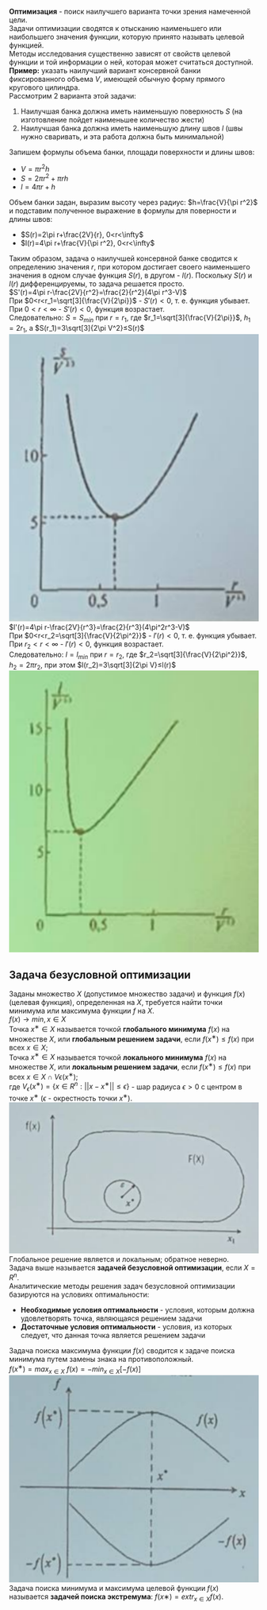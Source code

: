 **Оптимизация** - поиск наилучшего варианта точки зрения намеченной цели.  
Задачи оптимизации сводятся к отысканию наименьшего или наибольшего значения функции, которую принято называть целевой функцией.  
Методы исследования существенно зависят от свойств целевой функции и той информации о ней, которая может считаться доступной.  
**Пример:** указать наилучший вариант консервной банки фиксированного объема $V$, имеющей обычную форму прямого кругового цилиндра.  
Рассмотрим 2 варианта этой задачи:
1. Наилучшая банка должна иметь наименьшую поверхность $S$ (на изготовление пойдет наименьшее количество жести)
2. Наилучшая банка должна иметь наименьшую длину швов $l$ (швы нужно сваривать, и эта работа должна быть минимальной)
  
Запишем формулы объема банки, площади поверхности и длины швов:
- $V=\pi r^2h$
- $S=2\pi r^2+\pi rh$
- $l=4\pi r+h$
  
Объем банки задан, выразим высоту через радиус: $h=\frac{V}{\pi r^2}$ и подставим полученное выражение в формулы для поверности и длины швов:
- $S(r)=2\pi r+\frac{2V}{r}, 0<r<\infty$
- $l(r)=4\pi r+\frac{V}{\pi r^2}, 0<r<\infty$
  
Таким образом, задача о наилучшей консервной банке сводится к определению значения $r$, при котором достигает своего наименьшего значения в одном случае функция $S(r)$, в другом - $l(r)$. Поскольку $S(r)$ и $l(r)$ дифференцируемы, то задача решается просто.  
$S'(r)=4\pi r-\frac{2V}{r^2}=\frac{2}{r^2}(4\pi r^3-V)$  
При $0<r<r_1=\sqrt[3]{\frac{V}{2\pi}}$ - $S'(r)<0$, т. е. функция убывает.  
При $0<r<\infty$ - $S'(r)<0$, функция возрастает.  
Следовательно: $S=S_{min}$ при $r=r_1$, где $r_1=\sqrt[3]{\frac{V}{2\pi}}$, $h_1=2r_1$, а $S(r_1)=3\sqrt[3]{2\pi V^2}≤S(r)$  
![Задача о консервной банке, функция S](../Pictures/04_01.%20Задача%20о%20консервной%20банке,%20функция%20S.png)  
$l'(r)=4\pi r-\frac{2V}{r^3}=\frac{2}{r^3}(4\pi^2r^3-V)$  
При $0<r<r_2=\sqrt[3]{\frac{V}{2\pi^2}}$ - $l'(r)<0$, т. е. функция убывает.  
При $r_2<r<\infty$ - $l'(r)<0$, функция возрастает.  
Следовательно: $l=l_{min}$ при $r=r_2$, где $r_2=\sqrt[3]{\frac{V}{2\pi^2}}$, $h_2=2\pi r_2$, при этом $l(r_2)=3\sqrt[3]{2\pi V}≤l(r)$  
![Задача о консервной банке, функция l](../Pictures/04_02.%20Задача%20о%20консервной%20банке,%20функция%20l.png)  
## Задача безусловной оптимизации
Заданы множество $X$ (допустимое множество задачи) и функция $f(x)$ (целевая функция), определенная на $X$, требуется найти точки минимума или максимума функции $f$ на $X$.  
$f(x)\rightarrow min, x\in X$  
Точка $x^∗\in X$ называется точкой **глобального минимума** $f(x)$ на множестве $X$, или **глобальным решением задачи**, если $f(x^∗)≤f(x)$ при всех $x\in X$;  
Точка $x^∗\in X$ называется точкой **локального минимума** $f(x)$ на множестве $X$, или **локальным решением задачи**, если $f(x^∗)≤f(x)$ при всех $x\in X∩V\epsilon(x^∗)$;  
где $V_{\epsilon}(x^∗)=\{x\in R^n: ||x-x^∗||≤\epsilon\}$ - шар радиуса $\epsilon>0$ c центром в точке $x^∗$ ($\epsilon$ - окрестность точки $x^∗$).  
![Точка минимума](../Pictures/04_03.%20Точка%20минимума.png)  
Глобальное решение является и локальным; обратное неверно.  
Задача выше называется **задачей безусловной оптимизации**, если $X=R^n$.  
Аналитические методы решения задач безусловной оптимизации базируются на условиях оптимальности:
- **Необходимые условия оптимальности** - условия, которым должна удовлетворять точка, являющаяся решением задачи
- **Достаточные условия оптимальности** - условия, из которых следует, что данная точка является решением задачи
  
Задача поиска максимума функции $f(x)$ сводится к задаче поиска минимума путем замены знака на противоположный.  
$f(x^∗)=max_{x\in X}\ f(x)=-min_{x\in X}[-f(x)]$  
![Точка максимума](../Pictures/04_04.%20Точка%20максимума.png)  
Задача поиска минимума и максимума целевой функции $f(x)$ называется **задачей поиска экстремума**: $f(x∗)=extr_{x\in X}f(x)$.  
